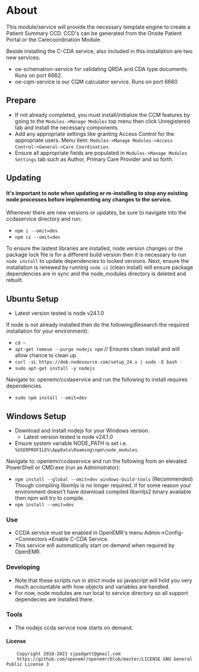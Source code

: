 # About
This module/service will provide the necessary template engine to create a Patient Summary CCD.
CCD's can be generated from the Onsite Patient Portal or the Carecoordination Module.

Beside installing the C-CDA service, also included in this installation are two new services.
- oe-schematron-service for validating QRDA and CDA type documents. Runs on port 6662.
- oe-cqm-service is our CQM calculator service. Runs on port 6660
## Prepare
* If not already completed, you must install/initialize the CCM features by going to the `Modules->Manage Modules` top menu then click Unregistered tab and install the necessary components.
* Add any appropriate settings like granting Access Control for the appropriate users. Menu item: `Modules->Manage Modules->Access Control->General->Care Coordination`.
* Ensure all appropriate fields are populated in `Modules->Manage Modules Settings` tab such as Author, Primary Care Provider and so forth.
## Updating
#### It's important to note when updating or re-installing to stop any existing node processes before implementing any changes to the service.
Whenever there are new versions or updates, be sure to navigate into the ccdaservice directory and run:
- `npm i --omit=dev`
- `npm ci --omit=dev`

To ensure the lastest libraries are installed, node version changes or the package lock file is for a different build version then it is necessary to run `node install` to update dependencies to locked versions. Next, ensure the installation is renewed by running `node ci` (clean install) will ensure package dependencies are in sync and the node_modules directory is deleted and rebuilt.


## Ubuntu Setup
* Latest version tested is node v24.1.0

If node is not already installed then do the following(Research the required installation for your environment):
- `cd ~`
- `apt-get remove --purge nodejs npm` // Ensures clean install and will allow chance to clean up.
- `curl -sL https://deb.nodesource.com/setup_24.x | sudo -E bash -`
- `sudo apt-get install -y nodejs`

Navigate to: openemr/ccdaservice and run the following to install requires dependencies.
- `sudo npm install --omit=dev`
## Windows Setup
* Download and install nodejs for your Windows version.
  - Latest version tested is node v24.1.0
* Ensure system variable NODE_PATH is set i.e. `%USERPROFILE%\AppData\Roaming\npm\node_modules`.

Navigate to: openemr/ccdaservice and run the following from an elevated PowerShell or CMD.exe (run as Administrator):
- `npm install --global --omit=dev windows-build-tools` (Recommended) Though compiling libxmljs is no longer required, if for some reason your environment doesn't have download  compiled libxmljs2 binary available then npm will try to compile.
- `npm install --omit=dev`
### Use
* CCDA service must be enabled in OpenEMR's menu Admin->Config->Connectors->Enable C-CDA Service.
* This service will automatically start on demand when required by OpenEMR.
### Developing
* Note that these scripts run in strict mode so javascript will hold you very much accountable with how objects and variables are handled.
* For now, node modules are run local to service directory so all support dependecies are installed there.
### Tools
* The nodejs ccda service now starts on demand.
#### License
   	    Copyright 2018-2023 sjpadgett@gmail.com
        https://github.com/openemr/openemr/blob/master/LICENSE GNU General Public License 3
